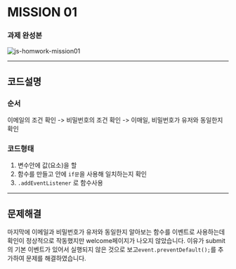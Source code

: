 # MISSION 01
### 과제 완성본
![js-homwork-mission01](https://github.com/jjang-aaa/js-homework/assets/131199065/113df6ec-52a5-4de9-95c9-64a52cb14343)

---
## 코드설명

### 순서
이메일의 조건 확인 -> 비밀번호의 조건 확인 -> 이매일, 비밀번호가 유저와 동일한지 확인

### 코드형태
1. 변수안에 값(요소)을 할
2. 함수를 만들고 안에 ```if문```을 사용해 일치하는지 확인
3. ```.addEventListener``` 로 함수사용

---
## 문제해결

마지막에 이메일과 비밀번호가 유저와 동일한지 알아보는 함수를 이벤트로 사용하는데 확인이 정상적으로 작동했지만 welcome페이지가 나오지 않았습니다.
이유가 submit의 기본 이벤트가 있어서 실행되지 않은 것으로 보고```event.preventDefault();```를 추가하여 문제를 해결하였습니다.





